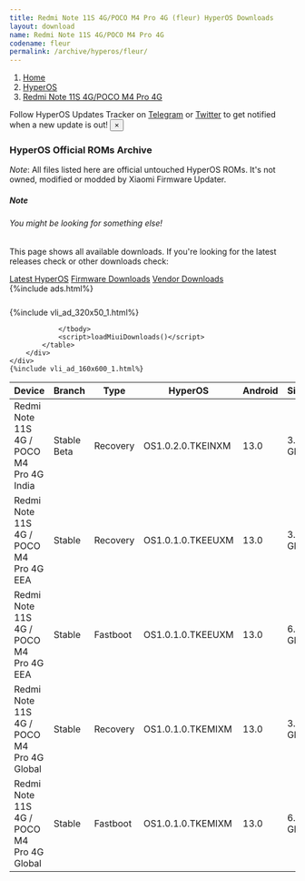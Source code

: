 ```yaml
---
title: Redmi Note 11S 4G/POCO M4 Pro 4G (fleur) HyperOS Downloads
layout: download
name: Redmi Note 11S 4G/POCO M4 Pro 4G
codename: fleur
permalink: /archive/hyperos/fleur/
---
```

<nav aria-label="breadcrumb">
    <ol class="breadcrumb">
        <li class="breadcrumb-item"><a href="/">Home</a></li>
        <li class="breadcrumb-item"><a href="/hyperos/">HyperOS</a></li>
        <li class="breadcrumb-item active" aria-current="page"><a href="/hyperos/fleur/">Redmi Note 11S 4G/POCO M4 Pro 4G</a></li>
    </ol>
</nav>
<div class="alert alert-primary alert-dismissible fade show" role="alert">
    Follow HyperOS Updates Tracker on <a href="https://t.me/MIUIUpdatesTracker" class="alert-link">Telegram</a>
     or <a href="https://twitter.com/MiFwUpdater" class="alert-link">Twitter</a> to get notified when a new update is out!
    <button type="button" class="close" data-dismiss="alert" aria-label="Close">
        <span aria-hidden="true">&times;</span>
    </button>
</div>

### HyperOS Official ROMs Archive
*Note*: All files listed here are official untouched HyperOS ROMs. It's not owned, modified or modded by Xiaomi Firmware Updater.
<div class="card">
  <div class="card-body">
    <h5 class="card-title">Note</h5>
    <h6 class="card-subtitle mb-2 text-muted">You might be looking for something else!</h6>
    <p class="card-text">This page shows all available downloads.
     If you're looking for the latest releases check or other downloads check:</p>
    <a href="/hyperos/fleur/" class="card-link">Latest HyperOS</a>
    <a href="/firmware/fleur/" class="card-link">Firmware Downloads</a>
    <a href="/vendor/fleur/" class="card-link">Vendor Downloads</a>
  </div>
</div>
{%include ads.html%}
<div class="row justify-content-center">
    <div class="col-10">
        <div class="table-responsive-md" style="margin-top: 25px;">
            {%include vli_ad_320x50_1.html%}
            <table id="miui" class="display dt-responsive nowrap compact table table-striped table-hover table-sm">
                <thead class="thead-dark">
                    <tr>
                        <th data-ref="device">Device</th>
                        <th data-ref="branch">Branch</th>
                        <th data-ref="type">Type</th>
                        <th data-ref="miui">HyperOS</th>
                        <th data-ref="android">Android</th>
                        <th data-ref="size">Size</th>
                        <th data-ref="size">Date</th>
                        <th data-ref="link">Link</th>
                    </tr>
                </thead>
                <tbody>
                <tr><td>Redmi Note 11S 4G / POCO M4 Pro 4G India</td><td>Stable Beta</td><td>Recovery</td><td>OS1.0.2.0.TKEINXM</td><td>13.0</td><td>3.7 GB</td><td>2024-03-26</td><td><a href="/hyperos/fleur/stable beta/OS1.0.2.0.TKEINXM/">Download</a></td></tr>
<tr><td>Redmi Note 11S 4G / POCO M4 Pro 4G EEA</td><td>Stable</td><td>Recovery</td><td>OS1.0.1.0.TKEEUXM</td><td>13.0</td><td>3.8 GB</td><td>2024-03-21</td><td><a href="/hyperos/fleur/stable/OS1.0.1.0.TKEEUXM/">Download</a></td></tr>
<tr><td>Redmi Note 11S 4G / POCO M4 Pro 4G EEA</td><td>Stable</td><td>Fastboot</td><td>OS1.0.1.0.TKEEUXM</td><td>13.0</td><td>6.0 GB</td><td>2024-02-28</td><td><a href="/hyperos/fleur/stable/OS1.0.1.0.TKEEUXM/">Download</a></td></tr>
<tr><td>Redmi Note 11S 4G / POCO M4 Pro 4G Global</td><td>Stable</td><td>Recovery</td><td>OS1.0.1.0.TKEMIXM</td><td>13.0</td><td>3.8 GB</td><td>2024-02-29</td><td><a href="/hyperos/fleur/stable/OS1.0.1.0.TKEMIXM/">Download</a></td></tr>
<tr><td>Redmi Note 11S 4G / POCO M4 Pro 4G Global</td><td>Stable</td><td>Fastboot</td><td>OS1.0.1.0.TKEMIXM</td><td>13.0</td><td>6.3 GB</td><td>2024-02-20</td><td><a href="/hyperos/fleur/stable/OS1.0.1.0.TKEMIXM/">Download</a></td></tr>

                </tbody>
                <script>loadMiuiDownloads()</script>
            </table>
        </div>
    </div>
    {%include vli_ad_160x600_1.html%}
</div>

